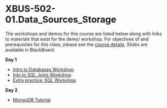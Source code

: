 # XBUS-502-01.Data_Sources_Storage

The workshops and demos for this course are listed below along with links to materials that exist for the demo/ workshop. For objectives of and prerequisites for this class, please see the [course details](https://github.com/georgetown-analytics/XBUS-502-01.Data_Sources_Storage/blob/master/xbus-502-01.data_sources_storage.md). Slides are available in BlackBoard.

**Day 1**

* [Intro to Databases Workshop](https://github.com/georgetown-analytics/XBUS-502-01.Data_Sources_Storage/tree/master/sql-tutorial)
* [Into to SQL Joins Workshop](https://github.com/georgetown-analytics/XBUS-502-01.Data_Sources_Storage/tree/master/sql-tutorial)
* [Extra practice: SQL Workshop](https://github.com/georgetown-analytics/XBUS-502-01.Data_Sources_Storage/tree/master/sql-workshop)

**Day 2**

* [MongoDB Tutorial](https://github.com/georgetown-analytics/XBUS-502-01.Data_Sources_Storage/tree/master/mongodb_tutorial)

